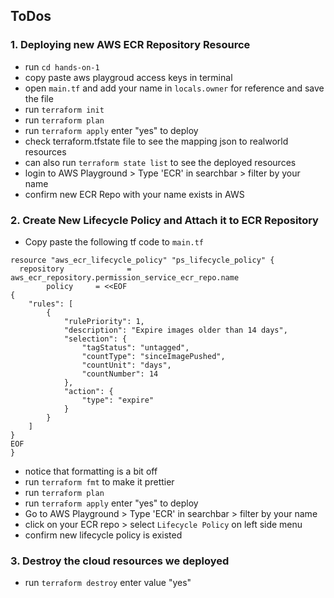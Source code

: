 ## ToDos

### 1. Deploying new AWS ECR Repository Resource
- run `cd hands-on-1`
- copy paste aws playgroud access keys in terminal
- open `main.tf` and add your name in `locals.owner` for reference and save the file
- run `terraform init`
- run `terraform plan`
- run `terraform apply` enter "yes" to deploy
- check terraform.tfstate file to see the mapping json to realworld resources
- can also run `terraform state list` to see the deployed resources
- login to AWS Playground > Type 'ECR' in searchbar > filter by your name
- confirm new ECR Repo with your name exists in AWS

### 2. Create New Lifecycle Policy and Attach it to ECR Repository
- Copy paste the following tf code to `main.tf`

```
resource "aws_ecr_lifecycle_policy" "ps_lifecycle_policy" {
  repository              = aws_ecr_repository.permission_service_ecr_repo.name
        policy     = <<EOF
{
    "rules": [
        {
            "rulePriority": 1,
            "description": "Expire images older than 14 days",
            "selection": {
                "tagStatus": "untagged",
                "countType": "sinceImagePushed",
                "countUnit": "days",
                "countNumber": 14
            },
            "action": {
                "type": "expire"
            }
        }
    ]
}
EOF
}
```

- notice that formatting is a bit off
- run `terraform fmt` to make it prettier
- run `terraform plan`
- run `terraform apply` enter "yes" to deploy
- Go to AWS Playground > Type 'ECR' in searchbar > filter by your name
- click on your ECR repo > select `Lifecycle Policy` on left side menu
- confirm new lifecycle policy is existed

### 3. Destroy the cloud resources we deployed
- run `terraform destroy` enter value "yes"
